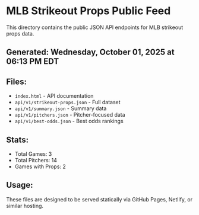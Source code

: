 # MLB Strikeout Props Public Feed

This directory contains the public JSON API endpoints for MLB strikeout props data.

## Generated: Wednesday, October 01, 2025 at 06:13 PM EDT

## Files:
- `index.html` - API documentation
- `api/v1/strikeout-props.json` - Full dataset
- `api/v1/summary.json` - Summary data
- `api/v1/pitchers.json` - Pitcher-focused data  
- `api/v1/best-odds.json` - Best odds rankings

## Stats:
- Total Games: 3
- Total Pitchers: 14
- Games with Props: 2

## Usage:
These files are designed to be served statically via GitHub Pages, Netlify, or similar hosting.
